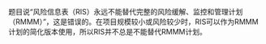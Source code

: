 题目说“风险信息表（RIS）永远不能替代完整的风险缓解、监控和管理计划（RMMM）”，这是错误的。在项目规模较小或风险较少时，RIS可以作为RMMM计划的简化版本使用，所以RIS并不总是不能替代RMMM计划。